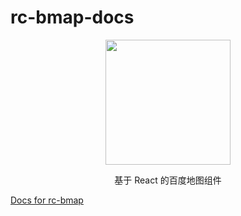# rc-bmap-docs

<p align="center">
  <img src="https://bmap.jser-club.com/home.png" width="200px">
</p>
<p align="center">基于 React 的百度地图组件</p>

[Docs for rc-bmap](https://github.com/JserWang/rc-bmap)
